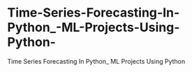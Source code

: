 # Time-Series-Forecasting-In-Python_-ML-Projects-Using-Python-
Time Series Forecasting In Python_ ML Projects Using Python 
